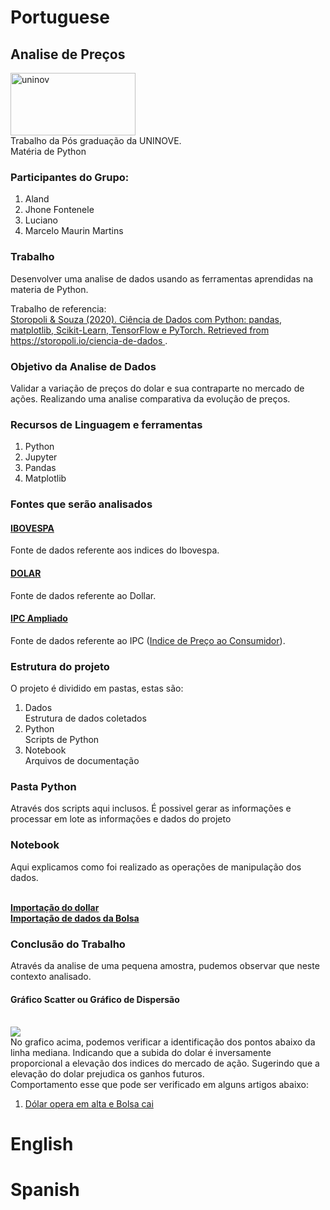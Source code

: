 <h1>Portuguese</h1>

<H2>Analise de Preços</H2>

<img src="https://www.uninove.br/logo-uninove.svg" alt="uninov" width="200" height="100"><br/>Trabalho da Pós graduação da UNINOVE.
<br/>Matéria de Python

<H3>Participantes do Grupo:</H3>
<ol>
<li>Aland</li>
<li>Jhone Fontenele</li>
<li>Luciano</li>
<li>Marcelo Maurin Martins</li>
</ol>

<H3>Trabalho</H3>
Desenvolver uma analise de dados usando as ferramentas aprendidas na materia de Python.<br/>
<p>Trabalho de referencia:<br/>
  <a href="https://github.com/storopoli/ciencia-de-dados">
Storopoli & Souza (2020). Ciência de Dados com Python: pandas, matplotlib, Scikit-Learn, TensorFlow e PyTorch. Retrieved from https://storopoli.io/ciencia-de-dados
</a>.
</p>

<h3>Objetivo da Analise de Dados</h3>
Validar a variação de preços do dolar e sua contraparte no mercado de ações. Realizando uma analise comparativa da evolução de preços.

<h3>Recursos de Linguagem e ferramentas</h3>
<ol>
  <li>Python</li>
  <li>Jupyter</li>
  <li>Pandas</li>
  <li>Matplotlib</li>
</ol>



<h3>Fontes que serão analisados</h3>
<h4><a href="">IBOVESPA</a></h4>
<p>Fonte de dados referente aos indices do Ibovespa.</p>

<h4><a href="https://www.econodados.com.br/tabela.dll/in5?cod_site=TestDrive%20Macrodados%20Online&pg=-1">DOLAR</a></h4>
<p>Fonte de dados referente ao Dollar.</p>

<h4><a href="https://www.econodados.com.br/tabela.dll/in5?cod_site=TestDrive%20Macrodados%20Online&pg=-1">IPC Ampliado</a></h4> 
<p>Fonte de dados referente ao IPC (<a href="https://www.ibge.gov.br/estatisticas/economicas/precos-e-custos/9256-indice-nacional-de-precos-ao-consumidor-amplo.html?=&t=o-que-e">Indice de Preço ao Consumidor</a>).</p>
<h3>Estrutura do projeto</h3>
<p> O projeto é dividido em pastas, estas são:</p>
<ol>
  <li>Dados</li> Estrutura de dados coletados
  <li>Python</li> Scripts de Python
  <li>Notebook</li> Arquivos de documentação
</ol>

<h3>Pasta Python</h3>
<p>Através dos scripts aqui inclusos. É possivel gerar as informações e processar em lote as informações e dados do projeto</p>

<h3>Notebook</h3>
<p>Aqui explicamos como foi realizado as operações de manipulação dos dados.</p>
<br/>

<a href="https://github.com/marcelomaurin/Analise-de-Preco/blob/main/notebook/dollar_bolsa_valores_2021.ipynb">
  <b>Importação do dollar</b>
</a>
<br/>  
<a href="https://github.com/marcelomaurin/Analise-de-Preco/blob/main/notebook/dollar_bolsa_valores_2021.ipynb">
  <b>Importação de dados da Bolsa</b>
</a>  



<h3>Conclusão do Trabalho</h3>
Através da analise de uma pequena amostra, pudemos observar que neste contexto analisado.

<h4>Gráfico Scatter ou Gráfico de Dispersão</h4>
<br/>
<img src="https://github.com/marcelomaurin/Analise-de-Preco/blob/main/GRAFICO01.JPG">
<br/>
No grafico acima, podemos verificar a identificação dos pontos abaixo da linha mediana. Indicando que a subida do dolar é inversamente proporcional a elevação dos indices do mercado de ação.
Sugerindo que a elevação do dolar prejudica os ganhos futuros.
<br/>
Comportamento esse que pode ser verificado em alguns artigos abaixo:
<br/>
<ol>
<li><a href="http://www.sicoobexecutivo.com.br/ns/entenda-por-que-quando-os-indices-da-bolsa-caem-o-dolar-aumenta/>Entenda por que quando os índices da bolsa caem o dolar aumenta</a></li>
<li><a href="https://www.agazeta.com.br/es/economia/dolar-opera-em-alta-e-bolsa-cai-apos-atos-antidemocraticos-de-7-de-setembro-0921">Dólar opera em alta e Bolsa cai</a></li>
</ol>


<h1>English</h1>


<h1>Spanish</h1>
